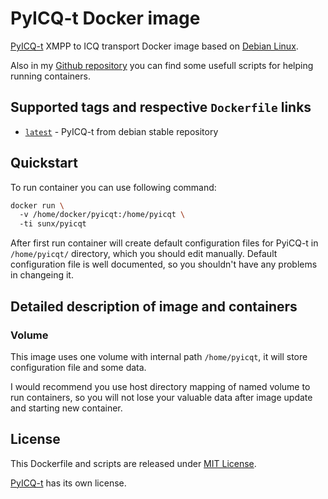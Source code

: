 # PyICQ-t Docker image
[PyICQ-t](https://github.com/shizeeg/pyicqt) XMPP to ICQ transport Docker image based on [Debian Linux](https://hub.docker.com/_/debian/).

Also in my [Github repository](https://github.com/VGoshev/pyicqt-docker) you can find some usefull scripts for helping running containers.

## Supported tags and respective `Dockerfile` links

* [`latest`](https://github.com/VGoshev/pyicqt-docker/blob/master/docker/Dockerfile) - PyICQ-t from debian stable repository

## Quickstart

To run container you can use following command:
```bash
docker run \  
  -v /home/docker/pyicqt:/home/pyicqt \  
  -ti sunx/pyicqt
```
After first run container will create default configuration files for PyiCQ-t in `/home/pyicqt/` directory, which you should edit manually. Default configuration file is well documented, so you shouldn't have any problems in changeing it.

## Detailed description of image and containers

### Volume
This image uses one volume with internal path `/home/pyicqt`, it will store configuration file and some data.

I would recommend you use host directory mapping of named volume to run containers, so you will not lose your valuable data after image update and starting new container.

## License

This Dockerfile and scripts are released under [MIT License](https://github.com/VGoshev/pyicqt-docker/blob/master/LICENSE).

[PyICQ-t](https://github.com/shizeeg/pyicqt/blob/master/COPYING) has its own license.
